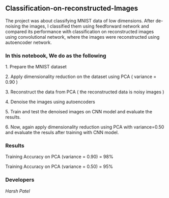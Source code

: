 <h2>Classification-on-reconstructed-Images</h2>
<p>The project was about classifying MNIST data of low dimensions. After de-noising the images, I classified them using feedforward network and compared its performance with classification on reconstructed images using convolutional network, where the images were reconstructed using autoencoder network.</p>

<h3>In this notebook, We do as the following</h3>
<p>1. Prepare the MNIST dataset</p>
<p>2. Apply dimensionality reduction on the dataset using PCA ( variance = 0.90 )</p>
<p>3. Reconstruct the data from PCA ( the reconstructed data is noisy images )</p>
<p>4. Denoise the images using autoencoders</p>
<p>5. Train and test the denoised images on CNN model and evaluate the results.</p>
<p>6. Now, again apply dimensionality reduction using PCA with variance=0.50 and evaluate the resuls after training with CNN model.</p>

<h3>Results</h3>
<p>Training Accuracy on PCA (variance = 0.90) = 98% </p>
<p>Training Accuracy on PCA (variance = 0.50) = 95% </p>

<h3>Developers</h3>
<p><i>Harsh Patel</i></p>

